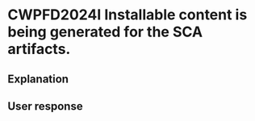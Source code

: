 # CWPFD2024I Installable content is being generated for the SCA artifacts.

## Explanation

## User response